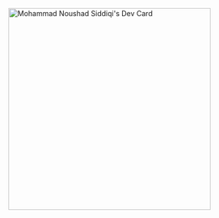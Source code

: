 <a href="https://app.daily.dev/mdnoushadsiddiq"><img src="https://api.daily.dev/devcards/a273b5d0293346279b56b2d9d343813e.png?r=o4a " width="400" alt="Mohammad Noushad Siddiqi's Dev Card"/></a>

<!--
**Noushad-web/noushad-web** is a ✨ _special_ ✨ repository because its `README.md` (this file) appears on your GitHub profile.

Here are some ideas to get you started:

- 🔭 I’m currently working on ...
- 🌱 I’m currently learning ...
- 👯 I’m looking to collaborate on ...
- 🤔 I’m looking for help with ...
- 💬 Ask me about ...
- 📫 How to reach me: ...
- 😄 Pronouns: ...
- ⚡ Fun fact: ...
-->
